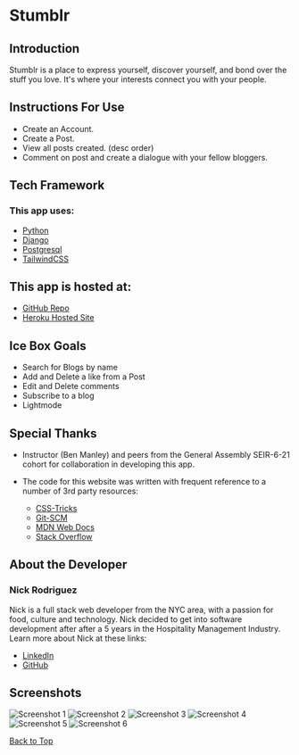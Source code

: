 <a id='top'></a>

# Stumblr 
## Introduction

Stumblr is a place to express yourself, discover yourself, and bond over the stuff you love. It's where your interests connect you with your people.

## Instructions For Use

- Create an Account. 
- Create a Post. 
- View all posts created. (desc order)
- Comment on post and create a dialogue with your fellow bloggers.   


## Tech Framework
### This app uses:
* [Python](https://www.python.org/)
* [Django](https://www.djangoproject.com/) 
* [Postgresql](https://www.postgresql.org/)
* [TailwindCSS](https://tailwindcss.com/)

  
## This app is hosted at: 
* [GitHub Repo](https://github.com/nrayrod1016/techspace)
* [Heroku Hosted Site](https://stumblrspace.herokuapp.com/)


## Ice Box Goals

* Search for Blogs by name
* Add and Delete a like from a Post 
* Edit and Delete comments 
* Subscribe to a blog 
* Lightmode




## Special Thanks

* Instructor (Ben Manley) and peers from the General Assembly SEIR-6-21 cohort for collaboration in developing this app.

* The code for this website was written with frequent reference to a number of 3rd party resources:
  * [CSS-Tricks](https://css-tricks.com/)
  * [Git-SCM](https://git-scm.com/docs)
  * [MDN Web Docs](https://developer.mozilla.org/en-US/)
  * [Stack Overflow](https://stackoverflow.com/)

## About the Developer

### Nick Rodriguez

Nick is a full stack web developer from the NYC area, with a passion for food, culture and technology. Nick decided to get into software development after after a 5 years in the Hospitality Management Industry. Learn more about Nick at these links:

* [LinkedIn](https://www.linkedin.com/in/nicholas-r-rodriguez/)
* [GitHub](https://github.com/nrayrod1016)


## Screenshots

![Screenshot 1](./main_app/static/images/screenshots/StumblrHome.png)
![Screenshot 2](./main_app/static/images/screenshots/StumblrAbout.png)
![Screenshot 3](./main_app/static/images/screenshots/StumblrCreate.png)
![Screenshot 4](./main_app/static/images/screenshots/StumblrPosts.png)
![Screenshot 5](./main_app/static/images/screenshots/StumblrPostDetail.png)
![Screenshot 6](./main_app/static/images/screenshots/StumblrProfiles.png)

[Back to Top](#top)

